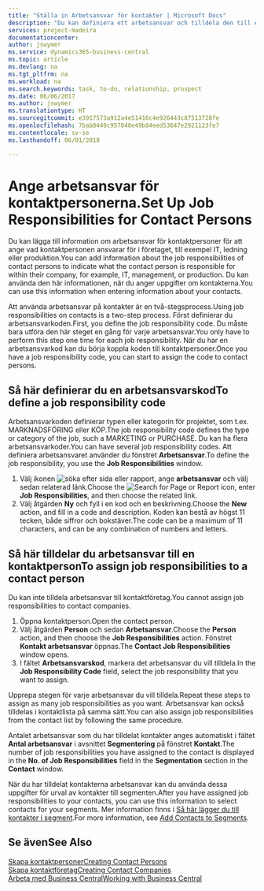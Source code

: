 ```yaml
---
title: "Ställa in Arbetsansvar för kontakter | Microsoft Docs"
description: "Du kan definiera ett arbetsansvar och tilldela den till en kontakt för att ange vilka aktiviteter som kontakten ansvarar för i företaget, till exempel IT- eller produktionsorder."
services: project-madeira
documentationcenter: 
author: jswymer
ms.service: dynamics365-business-central
ms.topic: article
ms.devlang: na
ms.tgt_pltfrm: na
ms.workload: na
ms.search.keywords: task, to-do, relationship, prospect
ms.date: 06/06/2017
ms.author: jswymer
ms.translationtype: HT
ms.sourcegitcommit: e3917573a912a4e51416c4e926443c87513728fe
ms.openlocfilehash: 7bab8449c957048e49b84eed53647e2921123fe7
ms.contentlocale: sv-se
ms.lasthandoff: 06/01/2018

---
```

# <a name="set-up-job-responsibilities-for-contact-persons"></a><span data-ttu-id="f08a5-103">Ange arbetsansvar för kontaktpersonerna.</span><span class="sxs-lookup"><span data-stu-id="f08a5-103">Set Up Job Responsibilities for Contact Persons</span></span>
<span data-ttu-id="f08a5-104">Du kan lägga till information om arbetsansvar för kontaktpersoner för att ange vad kontaktpersonen ansvarar för i företaget, till exempel IT, ledning eller produktion.</span><span class="sxs-lookup"><span data-stu-id="f08a5-104">You can add information about the job responsibilities of contact persons to indicate what the contact person is responsible for within their company, for example, IT, management, or production.</span></span> <span data-ttu-id="f08a5-105">Du kan använda den här informationen, när du anger uppgifter om kontakterna.</span><span class="sxs-lookup"><span data-stu-id="f08a5-105">You can use this information when entering information about your contacts.</span></span>

<span data-ttu-id="f08a5-106">Att använda arbetsansvar på kontakter är en två-stegsprocess.</span><span class="sxs-lookup"><span data-stu-id="f08a5-106">Using job responsibilities on contacts is a two-step process.</span></span> <span data-ttu-id="f08a5-107">Först definierar du arbetsansvarkoden.</span><span class="sxs-lookup"><span data-stu-id="f08a5-107">First, you define the job responsibility code.</span></span> <span data-ttu-id="f08a5-108">Du måste bara utföra den här steget en gång för varje arbetsansvar.</span><span class="sxs-lookup"><span data-stu-id="f08a5-108">You only have to perform this step one time for each job responsibility.</span></span> <span data-ttu-id="f08a5-109">När du har en arbetsansvarkod kan du börja koppla koden till kontaktpersoner.</span><span class="sxs-lookup"><span data-stu-id="f08a5-109">Once you have a job responsibility code, you can start to assign the code to contact persons.</span></span>

## <a name="to-define-a-job-responsibility-code"></a><span data-ttu-id="f08a5-110">Så här definierar du en arbetsansvarskod</span><span class="sxs-lookup"><span data-stu-id="f08a5-110">To define a job responsibility code</span></span>
<span data-ttu-id="f08a5-111">Arbetsansvarkoden definierar typen eller kategorin för projektet, som t.ex. MARKNADSFÖRING eller KÖP.</span><span class="sxs-lookup"><span data-stu-id="f08a5-111">The job responsibility code defines the type or category of the job, such a MARKETING or PURCHASE.</span></span> <span data-ttu-id="f08a5-112">Du kan ha flera arbetsansvarkoder.</span><span class="sxs-lookup"><span data-stu-id="f08a5-112">You can have several job responsibility codes.</span></span> <span data-ttu-id="f08a5-113">Att definiera arbetsansvaret använder du fönstret **Arbetsansvar**.</span><span class="sxs-lookup"><span data-stu-id="f08a5-113">To define the job responsibility, you use the **Job Responsibilities** window.</span></span>

1. <span data-ttu-id="f08a5-114">Välj ikonen ![söka efter sida eller rapport](media/ui-search/search_small.png "ikonen söka efter sida eller rapport"), ange **arbetsansvar** och välj sedan relaterad länk.</span><span class="sxs-lookup"><span data-stu-id="f08a5-114">Choose the ![Search for Page or Report](media/ui-search/search_small.png "Search for Page or Report icon") icon, enter **Job Responsibilities**, and then choose the related link.</span></span>
2. <span data-ttu-id="f08a5-115">Välj åtgärden **Ny** och fyll i en kod och en beskrivning.</span><span class="sxs-lookup"><span data-stu-id="f08a5-115">Choose the **New** action, and fill in a code and description.</span></span> <span data-ttu-id="f08a5-116">Koden kan bestå av högst 11 tecken, både siffror och bokstäver.</span><span class="sxs-lookup"><span data-stu-id="f08a5-116">The code can be a maximum of 11 characters, and can be any combination of numbers and letters.</span></span>

## <a name="to-assign-job-responsibilities-to-a-contact-person"></a><span data-ttu-id="f08a5-117">Så här tilldelar du arbetsansvar till en kontaktperson</span><span class="sxs-lookup"><span data-stu-id="f08a5-117">To assign job responsibilities to a contact person</span></span>
<span data-ttu-id="f08a5-118">Du kan inte tilldela arbetsansvar till kontaktföretag.</span><span class="sxs-lookup"><span data-stu-id="f08a5-118">You cannot assign job responsibilities to contact companies.</span></span>

1. <span data-ttu-id="f08a5-119">Öppna kontaktperson.</span><span class="sxs-lookup"><span data-stu-id="f08a5-119">Open the contact person.</span></span>
2. <span data-ttu-id="f08a5-120">Välj åtgärden **Person** och sedan **Arbetsansvar**.</span><span class="sxs-lookup"><span data-stu-id="f08a5-120">Choose the **Person** action, and then choose the **Job Responsibilities** action.</span></span> <span data-ttu-id="f08a5-121">Fönstret **Kontakt arbetsansvar** öppnas.</span><span class="sxs-lookup"><span data-stu-id="f08a5-121">The **Contact Job Responsibilities** window opens.</span></span>
3. <span data-ttu-id="f08a5-122">I fältet **Arbetsansvarskod**, markera det arbetsansvar du vill tilldela.</span><span class="sxs-lookup"><span data-stu-id="f08a5-122">In the **Job Responsibility Code** field, select the job responsibility that you want to assign.</span></span>

<span data-ttu-id="f08a5-123">Upprepa stegen för varje arbetsansvar du vill tilldela.</span><span class="sxs-lookup"><span data-stu-id="f08a5-123">Repeat these steps to assign as many job responsibilities as you want.</span></span> <span data-ttu-id="f08a5-124">Arbetsansvar kan också tilldelas i kontaktlista på samma sätt.</span><span class="sxs-lookup"><span data-stu-id="f08a5-124">You can also assign job responsibilities from the contact list by following the same procedure.</span></span>

<span data-ttu-id="f08a5-125">Antalet arbetsansvar som du har tilldelat kontakter anges automatiskt i fältet **Antal arbetsansvar** i avsnittet **Segmentering** på fönstret **Kontakt**.</span><span class="sxs-lookup"><span data-stu-id="f08a5-125">The number of job responsibilities you have assigned to the contact is displayed in the **No. of Job Responsibilities** field in the **Segmentation** section in the **Contact** window.</span></span>

<span data-ttu-id="f08a5-126">När du har tilldelat kontakterna arbetsansvar kan du använda dessa uppgifter för urval av kontakter till segmenten.</span><span class="sxs-lookup"><span data-stu-id="f08a5-126">After you have assigned job responsibilities to your contacts, you can use this information to select contacts for your segments.</span></span> <span data-ttu-id="f08a5-127">Mer information finns i [Så här lägger du till kontakter i segment](marketing-add-contact-segment.md).</span><span class="sxs-lookup"><span data-stu-id="f08a5-127">For more information, see [Add Contacts to Segments](marketing-add-contact-segment.md).</span></span>

## <a name="see-also"></a><span data-ttu-id="f08a5-128">Se även</span><span class="sxs-lookup"><span data-stu-id="f08a5-128">See Also</span></span>
[<span data-ttu-id="f08a5-129">Skapa kontaktpersoner</span><span class="sxs-lookup"><span data-stu-id="f08a5-129">Creating Contact Persons</span></span>](marketing-create-contact-persons.md)  
[<span data-ttu-id="f08a5-130">Skapa kontaktföretag</span><span class="sxs-lookup"><span data-stu-id="f08a5-130">Creating Contact Companies</span></span>](marketing-create-contact-companies.md)  
[<span data-ttu-id="f08a5-131">Arbeta med Business Central</span><span class="sxs-lookup"><span data-stu-id="f08a5-131">Working with Business Central</span></span>](ui-work-product.md)

